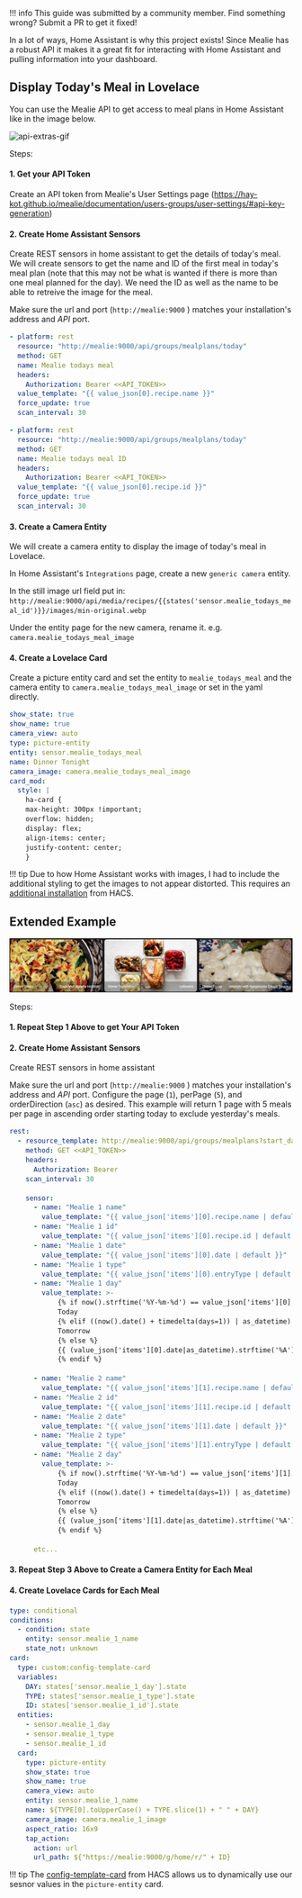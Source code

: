 !!! info
  This guide was submitted by a community member. Find something wrong? Submit a PR to get it fixed!

In a lot of ways, Home Assistant is why this project exists! Since Mealie has a robust API it makes it a great fit for interacting with Home Assistant and pulling information into your dashboard.

## Display Today's Meal in Lovelace

You can use the Mealie API to get access to meal plans in Home Assistant like in the image below.

![api-extras-gif](../../assets/img/home-assistant-card.png)

Steps:

#### 1. Get your API Token

Create an API token from Mealie's User Settings page (https://hay-kot.github.io/mealie/documentation/users-groups/user-settings/#api-key-generation)

#### 2. Create Home Assistant Sensors

Create REST sensors in home assistant to get the details of today's meal.
We will create sensors to get the name and ID of the first meal in today's meal plan (note that this may not be what is wanted if there is more than one meal planned for the day). We need the ID as well as the name to be able to retreive the image for the meal.

Make sure the url and port (`http://mealie:9000` ) matches your installation's address and _API_ port.

```yaml
- platform: rest
  resource: "http://mealie:9000/api/groups/mealplans/today"
  method: GET
  name: Mealie todays meal
  headers:
    Authorization: Bearer <<API_TOKEN>>
  value_template: "{{ value_json[0].recipe.name }}"
  force_update: true
  scan_interval: 30
```

```yaml
- platform: rest
  resource: "http://mealie:9000/api/groups/mealplans/today"
  method: GET
  name: Mealie todays meal ID
  headers:
    Authorization: Bearer <<API_TOKEN>>
  value_template: "{{ value_json[0].recipe.id }}"
  force_update: true
  scan_interval: 30
```

#### 3. Create a Camera Entity

We will create a camera entity to display the image of today's meal in Lovelace.

In Home Assistant's `Integrations` page, create a new `generic camera` entity.

In the still image url field put in:
`http://mealie:9000/api/media/recipes/{{states('sensor.mealie_todays_meal_id')}}/images/min-original.webp`

Under the entity page for the new camera, rename it.
e.g. `camera.mealie_todays_meal_image`

#### 4. Create a Lovelace Card

Create a picture entity card and set the entity to `mealie_todays_meal` and the camera entity to `camera.mealie_todays_meal_image` or set in the yaml directly.

```yaml
show_state: true
show_name: true
camera_view: auto
type: picture-entity
entity: sensor.mealie_todays_meal
name: Dinner Tonight
camera_image: camera.mealie_todays_meal_image
card_mod:
  style: |
    ha-card {
    max-height: 300px !important;
    overflow: hidden;
    display: flex;
    align-items: center;
    justify-content: center;
    }
```

!!! tip
Due to how Home Assistant works with images, I had to include the additional styling to get the images to not appear distorted. This requires an [additional installation](https://github.com/thomasloven/lovelace-card-mod) from HACS.

## Extended Example

![api-extras-gif](../../assets/img/home-assistant-cards.png)

Steps:

#### 1. Repeat Step 1 Above to get Your API Token

#### 2. Create Home Assistant Sensors

Create REST sensors in home assistant

Make sure the url and port (`http://mealie:9000` ) matches your installation's address and _API_ port. Configure the page (`1`), perPage (`5`), and orderDirection (`asc`) as desired. This example will return 1 page with 5 meals per page in ascending order starting today to exclude yesterday's meals. 

```yaml
rest:
  - resource_template: http://mealie:9000/api/groups/mealplans?start_date={{ now().strftime('%Y-%m-%d') }}&page=1&perPage=5&orderDirection=asc
    method: GET <<API_TOKEN>>
    headers:
      Authorization: Bearer 
    scan_interval: 30
    
    sensor:
      - name: "Mealie 1 name"
        value_template: "{{ value_json['items'][0].recipe.name | default }}"
      - name: "Mealie 1 id"
        value_template: "{{ value_json['items'][0].recipe.id | default }}"
      - name: "Mealie 1 date"
        value_template: "{{ value_json['items'][0].date | default }}"
      - name: "Mealie 1 type"
        value_template: "{{ value_json['items'][0].entryType | default }}"
      - name: "Mealie 1 day"
        value_template: >-
            {% if now().strftime('%Y-%m-%d') == value_json['items'][0].date %}
            Today
            {% elif ((now().date() + timedelta(days=1)) | as_datetime) == (value_json['items'][0].date | as_datetime) %}
            Tomorrow
            {% else %}
            {{ (value_json['items'][0].date|as_datetime).strftime('%A') | default }}
            {% endif %}
            
      - name: "Mealie 2 name"
        value_template: "{{ value_json['items'][1].recipe.name | default }}"
      - name: "Mealie 2 id"
        value_template: "{{ value_json['items'][1].recipe.id | default }}"
      - name: "Mealie 2 date"
        value_template: "{{ value_json['items'][1].date | default }}"
      - name: "Mealie 2 type"
        value_template: "{{ value_json['items'][1].entryType | default }}"
      - name: "Mealie 2 day"
        value_template: >-
            {% if now().strftime('%Y-%m-%d') == value_json['items'][1].date %}
            Today
            {% elif ((now().date() + timedelta(days=1)) | as_datetime) == (value_json['items'][1].date | as_datetime) %}
            Tomorrow
            {% else %}
            {{ (value_json['items'][1].date|as_datetime).strftime('%A') | default }}
            {% endif %}

      etc...
```

#### 3. Repeat Step 3 Above to Create a Camera Entity for Each Meal

#### 4. Create Lovelace Cards for Each Meal

```yaml
type: conditional
conditions:
  - condition: state
    entity: sensor.mealie_1_name
    state_not: unknown
card:
  type: custom:config-template-card
  variables:
    DAY: states['sensor.mealie_1_day'].state
    TYPE: states['sensor.mealie_1_type'].state
    ID: states['sensor.mealie_1_id'].state
  entities:
    - sensor.mealie_1_day
    - sensor.mealie_1_type
    - sensor.mealie_1_id
  card:
    type: picture-entity
    show_state: true
    show_name: true
    camera_view: auto
    entity: sensor.mealie_1_name
    name: ${TYPE[0].toUpperCase() + TYPE.slice(1) + " " + DAY}
    camera_image: camera.mealie_1_image
    aspect_ratio: 16x9
    tap_action:
      action: url
      url_path: ${"https://mealie:9000/g/home/r/" + ID}
```

!!! tip
The [config-template-card]([https://github.com/iantrich/config-template-card]) from HACS allows us to dynamically use our sesnor values in the `picture-entity` card. 
